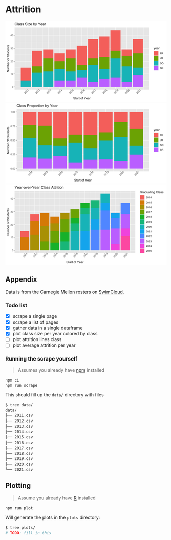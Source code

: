 # Attrition

![](./plots/relative-class-size-by-year.png)
![](./plots/class-proportion-by-year.png)
![](./plots/class-attrition-by-year.png)

## Appendix

Data is from the Carnegie Mellon rosters on [SwimCloud].

### Todo list

- [x] scrape a single page
- [x] scrape a list of pages
- [x] gather data in a single dataframe
- [x] plot class size per year colored by class
- [ ] plot attrition lines class
- [ ] plot average attrition per year

### Running the scrape yourself

> Assumes you already have [npm] installed


```
npm ci
npm run scrape
```

This should fill up the `data/` directory with files

```bash
$ tree data/
data/
├── 2011.csv
├── 2012.csv
├── 2013.csv
├── 2014.csv
├── 2015.csv
├── 2016.csv
├── 2017.csv
├── 2018.csv
├── 2019.csv
├── 2020.csv
└── 2021.csv
```

## Plotting

> Assume you already have [R] installed

```
npm run plot
```

Will generate the plots in the `plots` directory:

```bash
$ tree plots/
# TODO: fill in this
```

<!-- Links -->
[SwimCloud]: https://www.swimcloud.com/team/33/roster/?page=1&gender=M&season_id=15&sort=name
[npm]: https://nodejs.org/en/docs/meta/topics/dependencies/#npm
[R]: https://www.r-project.org/
